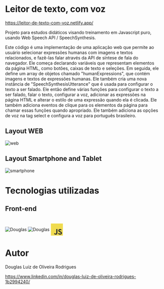 # Leitor de texto, com voz

https://leitor-de-texto-com-voz.netlify.app/

Projeto para estudos didáticos visando treinamento em Javascript puro, usando Web Speech API / SpeechSynthesis.

Este código é uma implementação de uma aplicação web que permite ao usuário selecionar expressões humanas com imagens e textos relacionados, e fazê-las falar através da API de síntese de fala do navegador. Ele começa declarando variáveis que representam elementos da página HTML, como botões, caixas de texto e seleções. Em seguida, ele define um array de objetos chamado "humanExpressions", que contém imagens e textos de expressões humanas. Ele também cria uma nova instância de "SpeechSynthesisUtterance" que é usada para configurar o texto a ser falado. Ele então define várias funções para configurar o texto a ser falado, falar o texto, configurar a voz, adicionar as expressões na página HTML e alterar o estilo de uma expressão quando ela é clicada. Ele também adiciona eventos de clique para os elementos da página para chamar essas funções quando apropriado. Ele também adiciona as opções de voz na tag select e configura a voz para português brasileiro.

## Layout WEB
![web](https://user-images.githubusercontent.com/110262864/213230897-9d105bee-9986-43d7-8de7-ef9c9afbafd2.jpg)

## Layout Smartphone and Tablet
![smartphone](https://user-images.githubusercontent.com/110262864/213230918-16326c6d-32b9-4786-8c02-e887c22c0a71.jpg)

# Tecnologias utilizadas
## Front-end
<div style="display: inline_block"><br>
<img align="center" alt="Douglas" height="40" width="40" src="https://cdn.jsdelivr.net/gh/devicons/devicon/icons/html5/html5-original-wordmark.svg" />
<img align="center" alt="Douglas" height="40" width="40" src="https://cdn.jsdelivr.net/gh/devicons/devicon/icons/css3/css3-original-wordmark.svg" />          
<img align="center" alt="Douglas" height="40" width="40" src="https://raw.githubusercontent.com/devicons/devicon/master/icons/javascript/javascript-original.svg" />     
</div>  

# Autor

Douglas Luiz de Oliveira Rodrigues

https://www.linkedin.com/in/douglas-luiz-de-oliveira-rodrigues-1b2994240/
